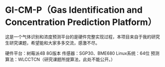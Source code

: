 # GI-CM-P（Gas Identification and Concentration Prediction Platform）
这是一个气体识别和浓度预测平台的是硬件完整实现过程，本项目来自于我的研究生研究课题，希望能和大家多多交流，感激不尽。

硬件平台：树莓派4B 8G版本
传感器：SGP30、BME680
Linux系统：64位
预测算法：WLCCTCN（研究课题所提算法，此处不能公开。）

